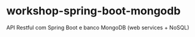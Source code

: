 # workshop-spring-boot-mongodb

 API Restful com Spring Boot e banco MongoDB (web services + NoSQL)
